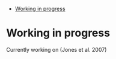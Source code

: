 - [Working in progress](#orge5ec46e)



<a id="orge5ec46e"></a>

# Working in progress

Currently working on (Jones et al. 2007)